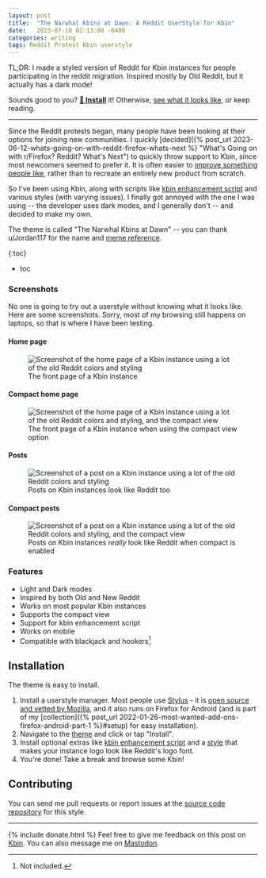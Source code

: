 ```yaml
---
layout: post
title:  "The Narwhal Kbins at Dawn: A Reddit UserStyle for Kbin"
date:   2023-07-10 02:13:00 -0400
categories: writing
tags: Reddit Protest Kbin userstyle
---
```


TL;DR: I made a styled version of Reddit for Kbin instances for people participating in the reddit migration. Inspired mostly by Old Reddit, but it actually has a dark mode! 

Sounds good to you? **[💾 Install](#installation)** it! Otherwise, [see what it looks like](#screenshots), or keep reading.

***

Since the Reddit protests began, many people have been looking at their options for joining new communities. I quickly [decided]({% post_url 2023-06-12-whats-going-on-with-reddit-firefox-whats-next %} "What's Going on with r/Firefox? Reddit? What's Next") to quickly throw support to Kbin, since most newcomers seemed to prefer it. It is often easier to [improve something people like](https://mastodon.social/@yoasif/110669457588723474), rather than to recreate an entirely new product from scratch.

So I've been using Kbin, along with scripts like [kbin enhancement script](https://greasyfork.org/en/scripts/468612-kbin-enhancement-script) and various styles (with varying issues). I finally got annoyed with the one I was using -- the developer uses dark modes, and I generally don't -- and decided to make my own. 

The theme is called "The Narwhal Kbins at Dawn" -- you can thank u/Jordan117 for the name and [meme reference](https://knowyourmeme.com/memes/the-narwhal-bacons-at-midnight "The Narwhal Bacons at Midnight").

{:toc}
* toc

### Screenshots

No one is going to try out a userstyle without knowing what it looks like. Here are some screenshots. Sorry, most of my browsing still happens on laptops, so that is where I have been testing.

#### Home page

<p>
	<figure>
	<picture>
	  <source media="(prefers-color-scheme: light)" type="image/webp" srcset="{{site.url}}/assets/images/userstyles/the-narwhal-kbins-at-dawn/1.0/light/home-styled.webp,
	          {{site.url}}/assets/images/userstyles/the-narwhal-kbins-at-dawn/1.0/light/home-styled-2x.webp 2x">
	  <source media="(prefers-color-scheme: dark)" type="image/webp" srcset="{{site.url}}/assets/images/userstyles/the-narwhal-kbins-at-dawn/1.0/dark/home-styled.webp,
	          {{site.url}}/assets/images/userstyles/the-narwhal-kbins-at-dawn/1.0/dark/home-styled-2x.webp 2x">
	  <source media="(prefers-color-scheme: light)" type="image/png" srcset="{{site.url}}/assets/images/userstyles/the-narwhal-kbins-at-dawn/1.0/light/home-styled.png,
	  		  {{site.url}}/assets/images/userstyles/the-narwhal-kbins-at-dawn/1.0/light/home-styled-2x.png 2x">
	  <source media="(prefers-color-scheme: dark)" type="image/png" srcset="{{site.url}}/assets/images/userstyles/the-narwhal-kbins-at-dawn/1.0/dark/home-styled.png,
	  		  {{site.url}}/assets/images/userstyles/the-narwhal-kbins-at-dawn/1.0/dark/home-styled-2x.png 2x">
	  <img src="{{site.url}}/assets/images/userstyles/the-narwhal-kbins-at-dawn/1.0/dark/home-styled.png" srcset="{{site.url}}/assets/images/userstyles/the-narwhal-kbins-at-dawn/1.0/light/home-styled-2x.png 2x" alt="Screenshot of the home page of a Kbin instance using a lot of the old Reddit colors and styling"/>
	  <figcaption>The front page of a Kbin instance</figcaption>
	</picture>
</figure>
</p>

#### Compact home page

<p>
	<figure>
	<picture>
	  <source media="(prefers-color-scheme: light)" type="image/webp" srcset="{{site.url}}/assets/images/userstyles/the-narwhal-kbins-at-dawn/1.0/light/home-styled-compact.webp,
	          {{site.url}}/assets/images/userstyles/the-narwhal-kbins-at-dawn/1.0/light/home-styled-compact-2x.webp 2x">
	  <source media="(prefers-color-scheme: dark)" type="image/webp" srcset="{{site.url}}/assets/images/userstyles/the-narwhal-kbins-at-dawn/1.0/dark/home-styled-compact.webp,
	          {{site.url}}/assets/images/userstyles/the-narwhal-kbins-at-dawn/1.0/dark/home-styled-compact-2x.webp 2x">
	  <source media="(prefers-color-scheme: light)" type="image/png" srcset="{{site.url}}/assets/images/userstyles/the-narwhal-kbins-at-dawn/1.0/light/home-styled-compact.png,
	  		  {{site.url}}/assets/images/userstyles/the-narwhal-kbins-at-dawn/1.0/light/home-styled-compact-2x.png 2x">
	  <source media="(prefers-color-scheme: dark)" type="image/png" srcset="{{site.url}}/assets/images/userstyles/the-narwhal-kbins-at-dawn/1.0/dark/home-styled-compact.png,
	  		  {{site.url}}/assets/images/userstyles/the-narwhal-kbins-at-dawn/1.0/dark/home-styled-compact-2x.png 2x">
	  <img src="{{site.url}}/assets/images/userstyles/the-narwhal-kbins-at-dawn/1.0/dark/home-styled-compact.png" srcset="{{site.url}}/assets/images/userstyles/the-narwhal-kbins-at-dawn/1.0/light/home-styled-compact-2x.png 2x" alt="Screenshot of the home page of a Kbin instance using a lot of the old Reddit colors and styling, and the compact view"/>
	  <figcaption>The front page of a Kbin instance when using the compact view option</figcaption>
	</picture>
</figure>
</p>

#### Posts

<p>
	<figure>
	<picture>
	  <source media="(prefers-color-scheme: light)" type="image/webp" srcset="{{site.url}}/assets/images/userstyles/the-narwhal-kbins-at-dawn/1.0/light/post-styled.webp,
	          {{site.url}}/assets/images/userstyles/the-narwhal-kbins-at-dawn/1.0/light/post-styled-2x.webp 2x">
	  <source media="(prefers-color-scheme: dark)" type="image/webp" srcset="{{site.url}}/assets/images/userstyles/the-narwhal-kbins-at-dawn/1.0/dark/post-styled.webp,
	          {{site.url}}/assets/images/userstyles/the-narwhal-kbins-at-dawn/1.0/dark/post-styled-2x.webp 2x">
	  <source media="(prefers-color-scheme: light)" type="image/png" srcset="{{site.url}}/assets/images/userstyles/the-narwhal-kbins-at-dawn/1.0/light/post-styled.png,
	  		  {{site.url}}/assets/images/userstyles/the-narwhal-kbins-at-dawn/1.0/light/post-styled-2x.png 2x">
	  <source media="(prefers-color-scheme: dark)" type="image/png" srcset="{{site.url}}/assets/images/userstyles/the-narwhal-kbins-at-dawn/1.0/dark/post-styled.png,
	  		  {{site.url}}/assets/images/userstyles/the-narwhal-kbins-at-dawn/1.0/dark/post-styled-2x.png 2x">
	  <img src="{{site.url}}/assets/images/userstyles/the-narwhal-kbins-at-dawn/1.0/dark/post-styled.png" srcset="{{site.url}}/assets/images/userstyles/the-narwhal-kbins-at-dawn/1.0/light/post-styled-2x.png 2x" alt="Screenshot of a post on a Kbin instance using a lot of the old Reddit colors and styling"/>
	  <figcaption>Posts on Kbin instances look like Reddit too</figcaption>
	</picture>
</figure>
</p>

#### Compact posts

<p>
	<figure>
	<picture>
	  <source media="(prefers-color-scheme: light)" type="image/webp" srcset="{{site.url}}/assets/images/userstyles/the-narwhal-kbins-at-dawn/1.0/light/post-styled-compact.webp,
	          {{site.url}}/assets/images/userstyles/the-narwhal-kbins-at-dawn/1.0/light/post-styled-compact-2x.webp 2x">
	  <source media="(prefers-color-scheme: dark)" type="image/webp" srcset="{{site.url}}/assets/images/userstyles/the-narwhal-kbins-at-dawn/1.0/dark/post-styled-compact.webp,
	          {{site.url}}/assets/images/userstyles/the-narwhal-kbins-at-dawn/1.0/dark/post-styled-compact-2x.webp 2x">
	  <source media="(prefers-color-scheme: light)" type="image/png" srcset="{{site.url}}/assets/images/userstyles/the-narwhal-kbins-at-dawn/1.0/light/post-styled-compact.png,
	  		  {{site.url}}/assets/images/userstyles/the-narwhal-kbins-at-dawn/1.0/light/post-styled-compact-2x.png 2x">
	  <source media="(prefers-color-scheme: dark)" type="image/png" srcset="{{site.url}}/assets/images/userstyles/the-narwhal-kbins-at-dawn/1.0/dark/post-styled-compact.png,
	  		  {{site.url}}/assets/images/userstyles/the-narwhal-kbins-at-dawn/1.0/dark/post-styled-compact-2x.png 2x">
	  <img src="{{site.url}}/assets/images/userstyles/the-narwhal-kbins-at-dawn/1.0/dark/post-styled-compact.png" srcset="{{site.url}}/assets/images/userstyles/the-narwhal-kbins-at-dawn/1.0/light/post-styled-compact-2x.png 2x" alt="Screenshot of a post on a Kbin instance using a lot of the old Reddit colors and styling, and the compact view"/>
	  <figcaption>Posts on Kbin instances <i>really</i> look like Reddit when compact is enabled</figcaption>
	</picture>
</figure>
</p>

### Features

* Light and Dark modes
* Inspired by both Old and New Reddit
* Works on most popular Kbin instances
* Supports the compact view
* Support for kbin enhancement script
* Works on mobile
* Compatible with blackjack and hookers[^1]

[^1]: Not included.

## Installation

The theme is easy to install. 

1. Install a userstyle manager. Most people use [Stylus](https://addons.mozilla.org/firefox/addon/styl-us/) - it is [open source and vetted by Mozilla](https://support.mozilla.org/kb/add-on-badges), and it also runs on Firefox for Android (and is part of my [collection]({% post_url 2022-01-26-most-wanted-add-ons-firefox-android-part-1 %}#setup) for easy installation).
2. Navigate to the [theme](https://userstyles.world/style/10851/the-narwhal-kbins-at-dawn) and click or tap "Install".
3. Install optional extras like [kbin enhancement script](https://greasyfork.org/en/scripts/468612-kbin-enhancement-script) and a [style](https://userstyles.world/style/10836/rockoflf-bold-for-kbin) that makes your instance logo look like Reddit's logo font. 
4. You're done! Take a break and browse some Kbin!

## Contributing

You can send me pull requests or report issues at the [source code repository](https://github.com/yoasif/the-narwhal-kbins-at-dawn) for this style.

---

{% include donate.html %} Feel free to give me feedback on this post on [Kbin](#). You can also message me on [Mastodon](https://mastodon.social/@yoasif).
